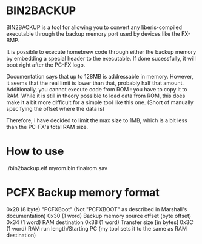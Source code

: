 # BIN2BACKUP

BIN2BACKUP is a tool for allowing you to convert any liberis-compiled executable through 
the backup memory port used by devices like the FX-BMP.

It is possible to execute homebrew code through either the backup memory by embedding a special header to the executable.
If done sucessfully, it will boot right after the PC-FX logo.

Documentation says that up to 128MB is addressable in memory.
However, it seems that the real limit is lower than that, probably half that amount.
Additionally, you cannot execute code from ROM : you have to copy it to RAM.
While it is still in theory possible to load data from ROM, this does make it a bit more difficult for a 
simple tool like this one. (Short of manually specifying the offset where the data is)

Therefore, i have decided to limit the max size to 1MB, which is a bit less than the PC-FX's total RAM size.

# How to use

./bin2backup.elf myrom.bin finalrom.sav

# PCFX Backup memory format

0x28 (8 byte)	"PCFXBoot" (Not "PCFXBOOT" as described in Marshall's documentation)
0x30 (1 word)	Backup memory source offset (byte offset)
0x34 (1 word)	RAM destination
0x38 (1 word)	Transfer size [in bytes]
0x3C (1 word)	RAM run length/Starting PC (my tool sets it to the same as RAM destination)
